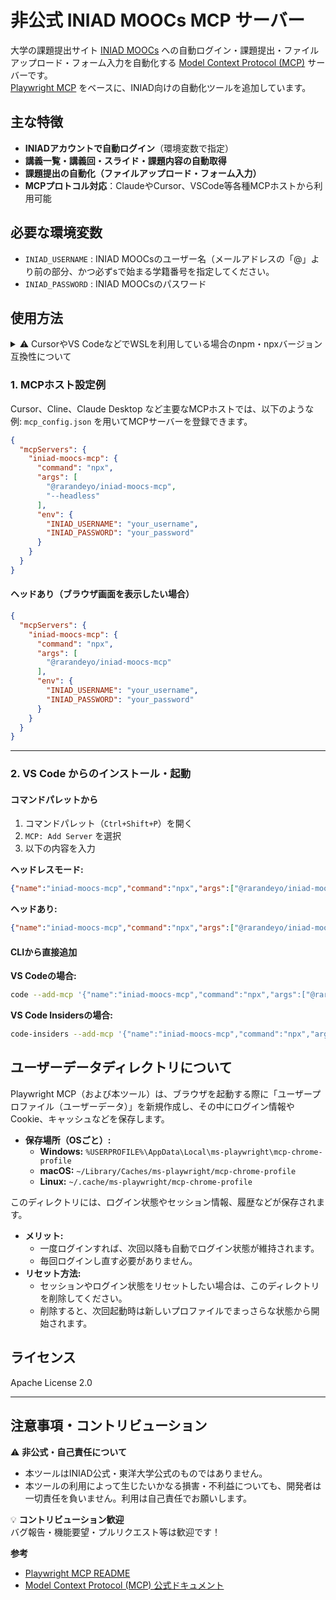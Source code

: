 # 非公式 INIAD MOOCs MCP サーバー

大学の課題提出サイト [INIAD MOOCs](https://moocs.iniad.org/) への自動ログイン・課題提出・ファイルアップロード・フォーム入力を自動化する [Model Context Protocol (MCP)](https://modelcontextprotocol.io/) サーバーです。  
[Playwright MCP](https://github.com/microsoft/playwright-mcp) をベースに、INIAD向けの自動化ツールを追加しています。

## 主な特徴

- **INIADアカウントで自動ログイン**（環境変数で指定）
- **講義一覧・講義回・スライド・課題内容の自動取得**
- **課題提出の自動化（ファイルアップロード・フォーム入力）**
- **MCPプロトコル対応**：ClaudeやCursor、VSCode等各種MCPホストから利用可能

## 必要な環境変数

- `INIAD_USERNAME` : INIAD MOOCsのユーザー名（メールアドレスの「@」より前の部分、かつ必ずsで始まる学籍番号を指定してください。
- `INIAD_PASSWORD` : INIAD MOOCsのパスワード

## 使用方法

<details>
<summary>⚠️ CursorやVS CodeなどでWSLを利用している場合のnpm・npxバージョン互換性について</summary>

CursorやVS CodeなどでWSLを利用している場合、WSL側とWindows側で異なるメジャーバージョンのnpmやnpxを使用していると、コマンド実行時にエラーや予期しない挙動が発生することがあります。  
<strong>特にnpxのバージョン違いによる動作不良が報告されています。</strong>  
トラブルが発生した場合は、WSLとWindowsのnpm/npxのバージョンを揃えることを検討してください。

</details>

### 1. MCPホスト設定例

Cursor、Cline、Claude Desktop など主要なMCPホストでは、以下のような 例: `mcp_config.json` を用いてMCPサーバーを登録できます。

```json
{
  "mcpServers": {
    "iniad-moocs-mcp": {
      "command": "npx",
      "args": [
        "@rarandeyo/iniad-moocs-mcp",
        "--headless"
      ],
      "env": {
        "INIAD_USERNAME": "your_username",
        "INIAD_PASSWORD": "your_password"
      }
    }
  }
}
```

#### ヘッドあり（ブラウザ画面を表示したい場合）

```json
{
  "mcpServers": {
    "iniad-moocs-mcp": {
      "command": "npx",
      "args": [
        "@rarandeyo/iniad-moocs-mcp"
      ],
      "env": {
        "INIAD_USERNAME": "your_username",
        "INIAD_PASSWORD": "your_password"
      }
    }
  }
}
```

---

### 2. VS Code からのインストール・起動

#### コマンドパレットから

1. コマンドパレット（`Ctrl+Shift+P`）を開く
2. `MCP: Add Server` を選択
3. 以下の内容を入力

**ヘッドレスモード:**
```json
{"name":"iniad-moocs-mcp","command":"npx","args":["@rarandeyo/iniad-moocs-mcp","--headless"],"env":{"INIAD_USERNAME":"your_username","INIAD_PASSWORD":"your_password"}}
```

**ヘッドあり:**
```json
{"name":"iniad-moocs-mcp","command":"npx","args":["@rarandeyo/iniad-moocs-mcp"],"env":{"INIAD_USERNAME":"your_username","INIAD_PASSWORD":"your_password"}}
```

#### CLIから直接追加

**VS Codeの場合:**
```bash
code --add-mcp '{"name":"iniad-moocs-mcp","command":"npx","args":["@rarandeyo/iniad-moocs-mcp","--headless"],"env":{"INIAD_USERNAME":"your_username","INIAD_PASSWORD":"your_password"}}'
```

**VS Code Insidersの場合:**
```bash
code-insiders --add-mcp '{"name":"iniad-moocs-mcp","command":"npx","args":["@rarandeyo/iniad-moocs-mcp","--headless"],"env":{"INIAD_USERNAME":"your_username","INIAD_PASSWORD":"your_password"}}'
```




## ユーザーデータディレクトリについて

Playwright MCP（および本ツール）は、ブラウザを起動する際に「ユーザープロファイル（ユーザーデータ）」を新規作成し、その中にログイン情報やCookie、キャッシュなどを保存します。

- **保存場所（OSごと）:**
  - **Windows:**  `%USERPROFILE%\AppData\Local\ms-playwright\mcp-chrome-profile`
  - **macOS:**    `~/Library/Caches/ms-playwright/mcp-chrome-profile`
  - **Linux:**    `~/.cache/ms-playwright/mcp-chrome-profile`

このディレクトリには、ログイン状態やセッション情報、履歴などが保存されます。

- **メリット:**
  - 一度ログインすれば、次回以降も自動でログイン状態が維持されます。
  - 毎回ログインし直す必要がありません。
- **リセット方法:**
  - セッションやログイン状態をリセットしたい場合は、このディレクトリを削除してください。
  - 削除すると、次回起動時は新しいプロファイルでまっさらな状態から開始されます。

## ライセンス

Apache License 2.0

---

## 注意事項・コントリビューション

⚠️ **非公式・自己責任について**  
- 本ツールはINIAD公式・東洋大学公式のものではありません。  
- 本ツールの利用によって生じたいかなる損害・不利益についても、開発者は一切責任を負いません。利用は自己責任でお願いします。

💡 **コントリビューション歓迎**  
バグ報告・機能要望・プルリクエスト等は歓迎です！

**参考**  
- [Playwright MCP README](https://github.com/microsoft/playwright-mcp/blob/main/README.md)  
- [Model Context Protocol (MCP) 公式ドキュメント](https://modelcontextprotocol.io/introduction)

